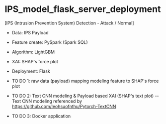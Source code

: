 # IPS_model_flask_server_deployment

[IPS (Intrusion Prevention System) Detection - Attack / Normal]

- Data: IPS Payload
- Feature create: PySpark (Spark SQL)
- Algorithm: LightGBM
- XAI: SHAP's force plot 
- Deployment: Flask

- TO DO 1: raw data (payload) mapping modeling feature to SHAP's force plot
- TO DO 2: Text CNN modeling & Payload based XAI (SHAP's text plot)
-- Text CNN modeling referenced by https://github.com/leohsuofnthu/Pytorch-TextCNN
- TO DO 3: Docker application
